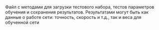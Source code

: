 Файл с методами для загрузки тестового набора, тестов параметров обучения 
и сохранения результатов. 
Результатами могут быть как данные о работе сети: точность, 
скорость и т.д., так и веса для обученной сети
